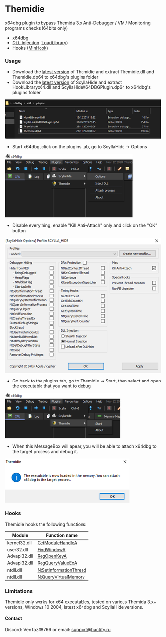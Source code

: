 # Themidie

x64dbg plugin to bypass Themida 3.x Anti-Debugger / VM / Monitoring programs checks (64bits only)

  - [x64dbg](https://github.com/x64dbg/x64dbg)
  - [DLL injection](https://en.wikipedia.org/wiki/DLL_injection) ([LoadLibrary](https://docs.microsoft.com/en-us/windows/win32/api/libloaderapi/nf-libloaderapi-loadlibrarya))
  - Hooks ([MinHook](https://github.com/TsudaKageyu/minhook))


### Usage

- Download the [latest version](https://github.com/VenTaz/Themidie/releases/latest) of Themidie and extract Themidie.dll and Themidie.dp64 to x64dbg's plugins folder 
- Download the [latest version](https://github.com/x64dbg/ScyllaHide/releases/latest) of ScyllaHide and extract HookLibraryx64.dll and ScyllaHideX64DBGPlugin.dp64 to x64dbg's plugins folder 

![](Images/plugins.png)

- Start x64dbg, click on the plugins tab, go to ScyllaHide -> Options

![](Images/scylla_options.png)

- Disable everything, enable "Kill Anti-Attach" only and click on the "OK" button

![](Images/scylla_kill_anti_attach.png)

- Go back to the plugins tab, go to Themidie -> Start, then select and open the executable that you want to debug

![](Images/themidie_start.png)

- When this MessageBox will apear, you will be able to attach x64dbg to the target process and debug it. 

![](Images/themidie_messagebox.png)


### Hooks

Themidie hooks the following functions:

| Module | Function name
| - | - 
| kernel32.dll | [GetModuleHandleA](https://docs.microsoft.com/en-us/windows/win32/api/libloaderapi/nf-libloaderapi-getmodulehandlea)
| user32.dll | [FindWindowA](https://docs.microsoft.com/en-us/windows/win32/api/winuser/nf-winuser-findwindowa)
| Advapi32.dll | [RegOpenKeyA](https://docs.microsoft.com/en-us/windows/win32/api/winreg/nf-winreg-regopenkeya) 
| Advapi32.dll | [RegQueryValueExA](https://docs.microsoft.com/en-us/windows/win32/api/winreg/nf-winreg-regqueryvalueexa)
| ntdll.dll | [NtSetInformationThread](https://docs.microsoft.com/en-us/windows-hardware/drivers/ddi/ntifs/nf-ntifs-ntsetinformationthread)
| ntdll.dll | [NtQueryVirtualMemory](https://docs.microsoft.com/en-us/windows-hardware/drivers/ddi/ntifs/nf-ntifs-ntqueryvirtualmemory) 


### Limitations
Themidie only works for x64 executables, tested on various Themida 3.x+ versions, Windows 10 2004, latest x64dbg and ScyllaHide versions.


#### Contact
Discord: VenTaz#8766 or email: support@hactify.ru
